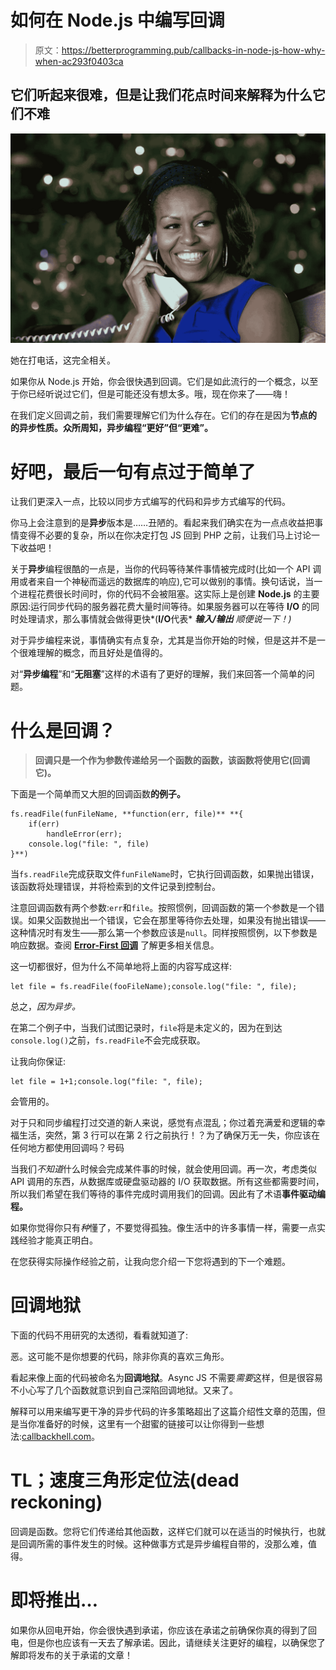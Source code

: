 # 如何在 Node.js 中编写回调

> 原文：<https://betterprogramming.pub/callbacks-in-node-js-how-why-when-ac293f0403ca>

## 它们听起来很难，但是让我们花点时间来解释为什么它们不难

![](img/184de42d5c6d79205e210b0dc361431a.png)

她在打电话，这完全相关。

如果你从 Node.js 开始，你会很快遇到回调。它们是如此流行的一个概念，以至于你已经听说过它们，但是可能还没有想太多。哦，现在你来了——嗨！

在我们定义回调之前，我们需要理解它们为什么存在。它们的存在是因为**节点的** **的异步性质。众所周知，异步编程“更好”但“更难”。**

# 好吧，最后一句有点过于简单了

让我们更深入一点，比较以同步方式编写的代码和异步方式编写的代码。

你马上会注意到的是**异步**版本是……丑陋的。看起来我们确实在为一点点收益把事情变得不必要的复杂，所以在你决定打包 JS 回到 PHP 之前，让我们马上讨论一下收益吧！

关于**异步**编程很酷的一点是，当你的代码等待某件事情被完成时(比如一个 API 调用或者来自一个神秘而遥远的数据库的响应),它可以做别的事情。换句话说，当一个进程花费很长时间时，你的代码不会被阻塞。这实际上是创建 **Node.js** 的主要原因:运行同步代码的服务器花费大量时间等待。如果服务器可以在等待 **I/O** 的同时处理请求，那么事情就会做得更快*(****I/O****代表* ***输入/输出*** *顺便说一下！)*

对于异步编程来说，事情确实有点复杂，尤其是当你开始的时候，但是这并不是一个很难理解的概念，而且好处是值得的。

对“**异步编程**”和“**无阻塞**”这样的术语有了更好的理解，我们来回答一个简单的问题。

# 什么是回调？

> **回调只是一个作为参数传递给另一个函数的函数，该函数将使用它(回调它)。**

下面是一个简单而又大胆的回调函数**的例子。**

```
fs.readFile(funFileName, **function(err, file)** **{
    if(err)
        handleError(err);
    console.log("file: ", file)
}**)
```

当`fs.readFile`完成获取文件`funFileName`时，它执行回调函数，如果抛出错误，该函数将处理错误，并将检索到的文件记录到控制台。

注意回调函数有两个参数:`err`和`file`。按照惯例，回调函数的第一个参数是一个错误。如果父函数抛出一个错误，它会在那里等待你去处理，如果没有抛出错误——这种情况时有发生——那么第一个参数应该是`null`。同样按照惯例，以下参数是响应数据。查阅 [**Error-First 回调**](https://nodejs.org/api/errors.html#errors_error_first_callbacks) 了解更多相关信息。

这一切都很好，但为什么不简单地将上面的内容写成这样:

```
let file = fs.readFile(fooFileName);console.log("file: ", file);
```

总之，*因为异步。*

在第二个例子中，当我们试图记录时，`file`将是未定义的，因为在到达`console.log()`之前，`fs.readFile`不会完成获取。

让我向你保证:

```
let file = 1+1;console.log("file: ", file);
```

会管用的。

对于只和同步编程打过交道的新人来说，感觉有点混乱；你过着充满爱和逻辑的幸福生活，突然，第 3 行可以在第 2 行之前执行！？为了确保万无一失，你应该在任何地方都使用回调吗？号码

当我们*不知道*什么时候会完成某件事的时候，就会使用回调。再一次，考虑类似 API 调用的东西，从数据库或硬盘驱动器的 I/O 获取数据。所有这些都需要时间，所以我们希望在我们等待的事件完成时调用我们的回调。因此有了术语**事件驱动编程。**

如果你觉得你只有*种*懂了，不要觉得孤独。像生活中的许多事情一样，需要一点实践经验才能真正明白。

在您获得实际操作经验之前，让我向您介绍一下您将遇到的下一个难题。

# 回调地狱

下面的代码不用研究的太透彻，看看就知道了:

恶。这可能不是你想要的代码，除非你真的喜欢三角形。

看起来像上面的代码被命名为**回调地狱**。Async JS 不需要*需要*这样，但是很容易不小心写了几个函数就意识到自己深陷回调地狱。又来了。

解释可以用来编写更干净的异步代码的许多策略超出了这篇介绍性文章的范围，但是当你准备好的时候，这里有一个甜蜜的链接可以让你得到一些想法:[callbackhell.com](http://callbackhell.com/)。

# TL；速度三角形定位法(dead reckoning)

回调是函数。您将它们传递给其他函数，这样它们就可以在适当的时候执行，也就是回调所需的事件发生的时候。这种做事方式是异步编程自带的，没那么难，值得。

# 即将推出…

如果你从回电开始，你会很快遇到承诺，你应该在承诺之前确保你真的得到了回电，但是你也应该有一天去了解承诺。因此，请继续关注更好的编程，以确保您了解即将发布的关于承诺的文章！